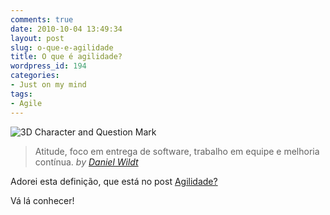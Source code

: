```yaml
---
comments: true
date: 2010-10-04 13:49:34
layout: post
slug: o-que-e-agilidade
title: O que é agilidade?
wordpress_id: 194
categories:
- Just on my mind
tags:
- Agile
---
```


![3D Character and Question Mark](http://farm3.static.flickr.com/2601/3914729343_6ba95723dc_m.jpg)


> 

> 
> Atitude, foco em entrega de software, trabalho em equipe e melhoria contínua.
_by [Daniel Wildt](http://danielwildt.com/)_
> 
> 





Adorei esta definição, que está no post [Agilidade?](http://pingosdeagilidade.com.br/2010/06/26/agilidade-por-daniel-wildt-2/)




Vá lá conhecer!
